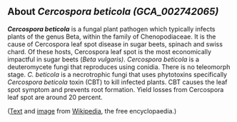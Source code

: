 About *Cercospora beticola (GCA\_002742065)* 
--------------------------------------------



***Cercospora beticola*** is a fungal plant pathogen which typically
infects plants of the genus Beta, within the family of Chenopodiaceae.
It is the cause of Cercospora leaf spot disease in sugar beets, spinach
and swiss chard. Of these hosts, Cercospora leaf spot is the most
economically impactful in sugar beets (*Beta vulgaris)*. *Cercospora
beticola* is a deuteromycete fungi that reproduces using conidia. There
is no teleomorph stage. *C. beticola* is a necrotrophic fungi that uses
phytotoxins specifically *Cercospora beticola* toxin (CBT) to kill
infected plants. CBT causes the leaf spot symptom and prevents root
formation. Yield losses from Cercospora leaf spot are around 20 percent.

([Text](http://en.wikipedia.org/wiki/Cercospora_beticola) and
[image](https://commons.wikimedia.org/wiki/File:Suikerbiet_planten_Cercospora_beticola.jpg)
from [Wikipedia](http://en.wikipedia.org/), the free encyclopaedia.)
